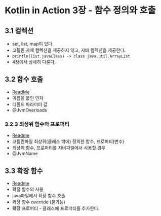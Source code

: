 # Kotlin in Action 3장 - 함수 정의와 호출

## 3.1 컬렉션

- set, list, map이 있다.
- 코틀린 자체 컬렉션을 제공하지 않고, 자바 컬렉션을 제공한다.
- `println(list.javaClass) -> class java.util.ArrayList`
- 4장에서 상세히 다룬다.

## 3.2 함수 호출

- [ReadMe](./function_parameter)
- 이름을 붙인 인자
- 디폴드 파라미터 값
- @JvmOverloads

### 3.2.3 최상위 함수와 프로퍼티

- [Readme](./top_level)
- 코틀린파일 최상위(클래스 밖에) 정의한 함수, 프로퍼티(변수)
- 최상위 함수, 프로퍼티를 자바파일에서 사용할 경우
- @JvmName

## 3.3 확장 함수

- [Readme](./extension_function)
- 확장 함수의 사용
- java파일에서 확장 함수 호출
- 확장 함수 override (불가능)
- 확장 프로퍼티 - 클래스에 프로퍼티를 추가한다.